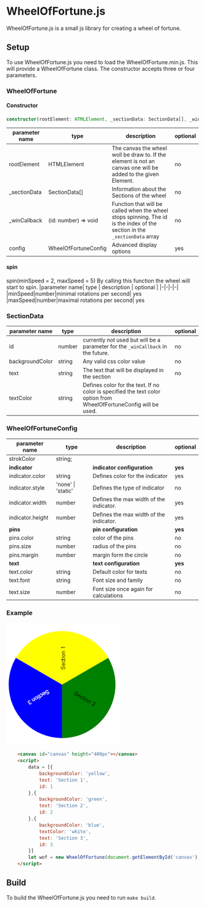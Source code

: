 # WheelOfFortune.js

WheelOfFortune.js is a small js library for creating a wheel of fortune.

## Setup
To use WheelOfFortune.js you need to load the WheelOfFortune.min.js. This will provide a WheelOfFortune class. The constructor accepts three or four parameters.

### WheelOfFortune

#### Constructor
```typescript
constructor(rootElement: HTMLElement, _sectionData: SectionData[], _winCallback: (section: SectionnData) => void, config: WheelOfFortuneConfig)
```

|parameter name| type | description | optional |
|-|-|-|-|
|rootElement | HTMLElement | The canvas the wheel woll be draw to. If the element is not an canvas one will be added to the given Element.|no
|_sectionData| SectionData[] | Information about the Sections of the wheel| no
|_winCallback | (id: number) => void | Function that will be called when the wheel stops spinning. The id is the index of the section in the `_sectionData` array| no
|config| WheelOfFortuneConfig | Advanced display options | yes

#### spin
spin(minSpeed = 2, maxSpeed = 5)
By calling this function the wheel will start to spin.
|parameter name| type | description | optional |
|-|-|-|-|
|minSpeed|number|minimal rotations per second| yes
|maxSpeed|number|maximal rotations per second| yes

### SectionData
|parameter name| type | description | optional |
|-|-|-|-|
id | number | currently not used but will be a parameter for the `_winCallback` in the future. | no
backgroundColor | string | Any valid css color value | no
text | string | The text that will be displayed in the section | no
textColor | string | Defines color for the text. If no color is specified the text color option from WheelOfFortuneConfig will be used.

### WheelOfFortuneConfig
|parameter name| type | description | optional |
|-|-|-|-|
strokColor | string;
__indicator__ | | __indicator configuration__ | __yes__
indicator.color | string | Defines color for the indicator | yes
indicator.style | 'none' \| 'static'| Defines the type of indicator | no
indicator.width | number | Defines the max width of the indicator. | yes
indicator.height| number | Defines the max width of the indicator. | yes
__pins__ | | __pin configuration__ | __yes__ 
pins.color | string | color of the pins | no 
pins.size | number | radius of the pins | no
pins.margin | number | margin form the circle | no
__text__ || __text configuration__ | __yes__
text.color | string | Default color for texts | no
text.font | string | Font size and family | no
text.size | number | Font size once again for calculations | no


### Example

![alt text](preview.png "Wheel of Fortune preview")

```HTML
    <canvas id="canvas" height="400px"></canvas>
    <script>
        data = [{
            backgroundColor: 'yellow',
            text: 'Section 1',
            id: 1
        },{
            backgroundColor: 'green',
            text: 'Section 2',
            id: 2
        },{
            backgroundColor: 'blue',
            textColor: 'white',
            text: 'Section 3',
            id: 3
        }]
        let wof = new WheelOfFortune(document.getElementById('canvas'), data, console.log);
    </script>
```

## Build
To build the WheelOfFortune.js you need to run `make build`.
